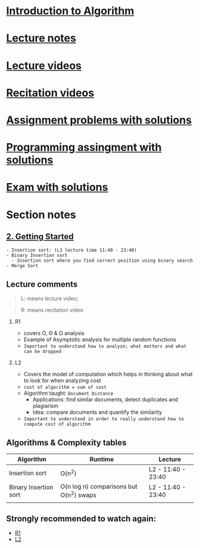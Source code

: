 # [Introduction to Algorithm](https://ocw.mit.edu/courses/electrical-engineering-and-computer-science/6-006-introduction-to-algorithms-fall-2011/)

# [Lecture notes](https://ocw.mit.edu/courses/electrical-engineering-and-computer-science/6-006-introduction-to-algorithms-fall-2011/lecture-notes/)

# [Lecture videos](https://www.youtube.com/watch?v=HtSuA80QTyo&list=PLUl4u3cNGP61Oq3tWYp6V_F-5jb5L2iHb)

# [Recitation videos](https://ocw.mit.edu/courses/electrical-engineering-and-computer-science/6-006-introduction-to-algorithms-fall-2011/recitation-videos/)

# [Assignment problems with solutions](https://ocw.mit.edu/courses/electrical-engineering-and-computer-science/6-006-introduction-to-algorithms-fall-2011/assignments/)

# [Programming assingment with solutions](https://ocw.mit.edu/courses/electrical-engineering-and-computer-science/6-006-introduction-to-algorithms-fall-2011/assignments/)

# [Exam with solutions](https://ocw.mit.edu/courses/electrical-engineering-and-computer-science/6-006-introduction-to-algorithms-fall-2011/exams/)

# Section notes

## [2. Getting Started](./2)

    - Insertion sort: (L3 lecture time 11:40 - 23:40)
    - Binary Insertion sort
      - Insertion sort where you find correct position using binary search
    - Merge Sort

## Lecture comments

> L: means lecture video;

> R: means recitation video

1. R1

   - covers O, Θ & Ω analysis
   - Example of Asymptotic analysis for multiple random functions
   - `Important to understand how to analyze; what matters and what can be dropped`

2. L2
   - Covers the model of computation which helps in thinking about what to look for when analyzing cost
   - `cost of algorithm = sum of cost`
   - Algorithm taught: `Document Distance`
     - Applications: find similar documents, detect duplicates and plagiarism
     - Idea: compare documents and quantify the similarity
   - `Important to understand in order to really understand how to compute cost of algorithm`

## Algorithms & Complexity tables

| Algorithm             | Runtime                                           | Lecture            |
| --------------------- | ------------------------------------------------- | ------------------ |
| Insertion sort        | O(n<sup>2</sup>)                                  | L2 - 11:40 - 23:40 |
| Binary Insertion sort | O(n log n) comparisons but O(n<sup>2</sup>) swaps | L2 - 11:40 - 23:40 |
|                       |                                                   |

## Strongly recommended to watch again:

- [R1](https://www.youtube.com/watch?v=P7frcB_-g4w)
- [L2](https://www.youtube.com/watch?v=Zc54gFhdpLA&list=PLUl4u3cNGP61Oq3tWYp6V_F-5jb5L2iHb)
